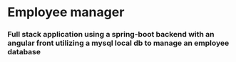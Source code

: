 # Employee manager

### Full stack application using a spring-boot backend with an angular front utilizing a mysql local db to manage an employee database
